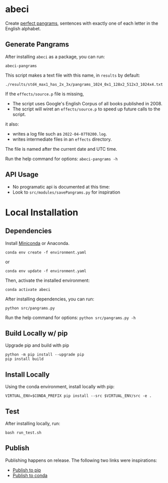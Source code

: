 # abeci 

Create [perfect pangrams][pp], sentences with exactly one of each letter in the English alphabet.

[pp]: https://en.wikipedia.org/wiki/Pangram#Perfect_pangrams

## Generate Pangrams

After installing `abeci` as a package, you can run:

```
abeci-pangrams
```

This script makes a text file with this name, in `results` by default:

```
./results/std4_max1_has_2x_3x/pangrams_1024_0x1_128x2_512x3_1024x4.txt
```

If the `effects/source.p` file is missing,
  - The script uses Google's English Corpus of all books published in 2008.
  - The script will wiret an `effects/source.p` to speed up future calls to the script.

it also:
  - writes a log file such as `2022-04-07T0200.log`.
  - writes intermediate files in an `effects` directory.

The file is named after the current date and UTC time.

Run the help command for options: `abeci-pangrams -h`


## API Usage

- No programatic api is documented at this time:
- Look to `src/modules/savePangrams.py` for inspiration


# Local Installation

## Dependencies

Install [Miniconda](https://docs.conda.io/en/latest/miniconda.html) or Anaconda.

```
conda env create -f environment.yaml
```
or 
```
conda env update -f environment.yaml
```

Then, activate the installed environment:

```
conda activate abeci
```

After installing dependencies, you can run:

```
python src/pangrams.py
```

Run the help command for options: `python src/pangrams.py -h`

## Build Locally w/ pip

Upgrade pip and build with pip

```
python -m pip install --upgrade pip
pip install build
```

## Install Locally

Using the conda environment, install locally with pip:

```
VIRTUAL_ENV=$CONDA_PREFIX pip install --src $VIRTUAL_ENV/src -e .
```

<!---
## Build Locally w/ conda

Update setuptools in conda environemnt

```
python3 -m pip install --user --upgrade setuptools wheel 
```

Install conda-build

```
conda config --add channels conda-forge
```

```
conda install conda-build
```

```
conda build .
```
--->

## Test

After installing locally, run:

```
bash run_test.sh
```

## Publish

Publishing happens on release. The following two links were inspirations:

- [Publish to pip](https://levelup.gitconnected.com/turn-your-python-code-into-a-pip-package-in-minutes-433ae669657f)
- [Publish to conda](https://levelup.gitconnected.com/publishing-your-python-package-on-conda-and-conda-forge-309a405740cf)
